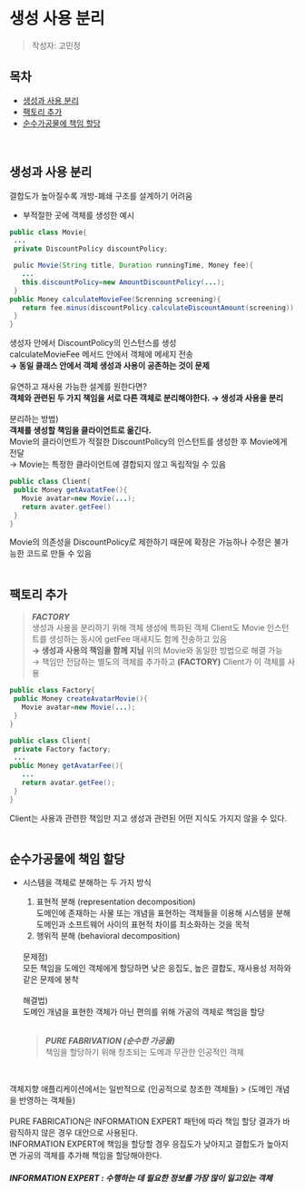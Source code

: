 # 생성 사용 분리
> 작성자: 고민정

## 목차
- [생성과 사용 분리](#생성과-사용-분리)
- [팩토리 추가](#팩토리-추가)
- [순수가공물에 책임 할당](#순수가공물에-책임-할당)
<br>

## 생성과 사용 분리
결합도가 높아질수록 개방-폐쇄 구조를 설계하기 어려움 <br>

* 부적절한 곳에 객체를 생성한 예시
  
 ```java
public class Movie{
  ...
  private DiscountPolicy discountPolicy;

  pulic Movie(String title, Duration runningTime, Money fee){
    ...
    this.discountPolicy=new AmountDiscountPolicy(...);
  }
public Money calculateMovieFee(Screnning screening){
    return fee.minus(discountPolicy.calculateDiscountAmount(screening));
  }
}
```
생성자 안에서 DiscountPolicy의 인스턴스를 생성 <br>
calculateMovieFee 메서드 안에서 객체에 메세지 전송 <br>
**→ 동일 클래스 안에서 객체 생성과 사용이 공존하는 것이 문제** <br><br>
유연하고 재사용 가능한 설계를 원한다면? <br>
**객체와 관련된 두 가지 책임을 서로 다른 객체로 분리해야한다. → 생성과 사용을 분리**   <br><br>
분리하는 방법)<br>
**객체를 생성할 책임을 클라이언트로 옮긴다.** <br>
Movie의 클라이언트가 적절한 DiscountPolicy의 인스턴트를 생성한 후 Movie에게 전달<br>
→ Movie는 특정한 클라이언트에 결합되지 않고 독립적일 수 있음<br>
 ```java
public class Client{
  public Money getAvatatFee(){
    Movie avatar=new Movie(...);
    return avater.getFee()
  }
}
```
Movie의 의존성을 DiscountPolicy로 제한하기 때문에 확장은 가능하나 수정은 불가능한 코드로 만들 수 있음
<br><br>

## 팩토리 추가 
> _**FACTORY**_ <br> 생성과 사용을 분리하기 위해 객체 생성에 특화된 객체
Client도 Movie 인스턴트를 생성하는 동시에 getFee 매새지도 함께 전송하고 있음 <br>
**→ 생성과 사용의 책임을 함께 지님**
위의 Movie와 동일한 방법으로 해결 가능<br>
→ 책임만 전담하는 별도의 객체를 추가하고 **(FACTORY)** Client가 이 객체를 사용<br>
 ```java
public class Factory{
  public Money createAvatarMovie(){
    Movie avatar=new Movie(...);
  }
}
```
 ```java
public class Client{
  private Factory factory;
  ...
public Money getAvatarFee(){
    ...
    return avatar.getFee();
  }
}
```
Client는 사용과 관련한 책임만 지고 생성과 관련된 어떤 지식도 가지지 않을 수 있다. <br><br>

## 순수가공물에 책임 할당
* 시스템을 객체로 분해하는 두 가지 방식
  1) 표현적 분해 (representation decomposition)<br>
     도메인에 존재하는 사물 또는 개념을 표현하는 객체들을 이용해 시스템을 분해<br>
     도메인과 소프트웨어 사이의 표현적 차이를 최소화하는 것을 목적<br>
  2) 행위적 분해 (behavioral decomposition)

  <br>
  문제점) <br>
  모든 책임을 도메인 객체에게 할당하면 낮은 응집도, 높은 결합도, 재사용성 저하와 같은 문제에 봉착
  <br><br>
  해결법)<br>
  도메인 개념을 표현한 객체가 아닌 편의를 위해 가공의 객체로 책임을 할당<br>
  <br>
  
  >**_PURE FABRIVATION (순수한 가공물)_** <br> 책임을 할당하기 위해 창조되는 도메과 무관한 인공적인 객체
<br>

객체지향 애플리케이션에서는 일반적으로 (인공적으로 창조한 객체들) > (도메인 개념을 반영하는 객체들) <br><br>
PURE FABRICATION은 INFORMATION EXPERT 패턴에 따라 책임 할당 결과가 바람직하지 않은 경우 대안으로 사용된다.<br>
INFORMATION EXPERT에 책임을 할당할 경우 응집도가 낮아지고 결합도가 높아지면 가공의 객체를 추가해 책임을 할당해야한다.<br>
##### INFORMATION EXPERT : 수행하는 데 필요한 정보를 가장 많이 일고있는 객체
     
